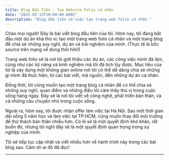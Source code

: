 ```yaml
---
title: Blog Đầu Tiên - Tạo Website Folio cá nhân
date: "2025-03-13T10:00:00.000Z"
description: "Blog đầu tiên về việc tạo trang web folio cá nhân."
---
```


Chào mọi người! Đây là bài viết blog đầu tiên của tôi. Hôm nay, tôi đang bắt đầu một dự án khá thú vị: tạo một trang web folio cá nhân và một trang blog để chia sẻ những suy nghĩ, dự án và trải nghiệm của mình. (Thực tế là bốc source trên mạng về dùng thôi hihi!)

Trang web folio sẽ là nơi tôi giới thiệu các dự án, các công việc mình đã làm, cũng như các kỹ năng và kinh nghiệm mà tôi đã tích lũy được. Mục tiêu của tôi là xây dựng một không gian online nơi tôi có thể dễ dàng chia sẻ những gì mình đã thực hiện, từ các bài viết, mã nguồn, đến những dự án cá nhân.

Đồng thời, tôi cũng muốn tạo một trang blog cá nhân để có thể chia sẻ những suy nghĩ, quan điểm và những điều tôi cảm thấy thú vị trong cuộc sống hàng ngày. Đây sẽ là nơi tôi viết về công nghệ, phát triển bản thân, và cả những câu chuyện nhỏ trong cuộc sống.

Ngoài ra, hôm nay, tôi đuợc nhận offer làm việc tại Hà Nội. Sau một thời gian dài sống 5 năm học và làm việc tại TP.HCM, cũng muốn thay đổi môi trường để thử thách bản thân nhiều hơn. Có lẽ sẽ là một quyết định khó khăn, rất buồn đó, nhưng tôi nghĩ đây sẽ là một quyết định quan trọng trong sự nghiệp của mình.

Tôi sẽ tiếp tục cập nhật và viết nhiều hơn về hành trình này trong các bài blog sau. Cảm ơn ai đó đã đọc!

---
